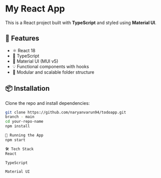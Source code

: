 # My React App

This is a React project built with **TypeScript** and styled using **Material UI**.

## 🚀 Features

- ⚛️ React 18
- 🔷 TypeScript
- 🎨 Material UI (MUI v5)
- 💡 Functional components with hooks
- 🧱 Modular and scalable folder structure

## 📦 Installation

Clone the repo and install dependencies:

```bash
git clone https://github.com/naryanvarun94/todoapp.git
branch - main
cd your-repo-name
npm install

🧪 Running the App
npm start

🛠️ Tech Stack
React

TypeScript

Material UI
